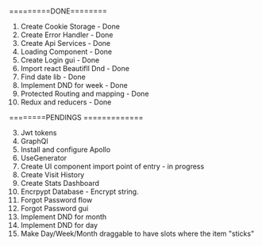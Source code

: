 ###

=========DONE========

1. Create Cookie Storage - Done
2. Create Error Handler - Done
3. Create Api Services - Done
4. Loading Component - Done
5. Create Login gui - Done
6. Import react Beautifll Dnd - Done
7. Find date lib - Done
8. Implement DND for week - Done
9. Protected Routing and mapping - Done
10. Redux and reducers - Done

========PENDINGS =============

3. Jwt tokens
4. GraphQl
5. Install and configure Apollo
6. UseGenerator
7. Create UI component import point of entry - in progress
8. Create Visit History
9. Create Stats Dashboard
10. Encrpypt Database - Encrypt string.
11. Forgot Password flow
12. Forgot Password gui
13. Implement DND for month
14. Implement DND for day
15. Make Day/Week/Month draggable to have slots where the item "sticks"
